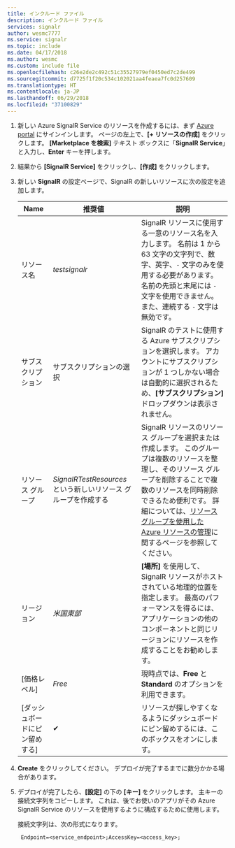 ```yaml
---
title: インクルード ファイル
description: インクルード ファイル
services: signalr
author: wesmc7777
ms.service: signalr
ms.topic: include
ms.date: 04/17/2018
ms.author: wesmc
ms.custom: include file
ms.openlocfilehash: c26e2de2c492c51c35527979ef0450ed7c2de499
ms.sourcegitcommit: d7725f1f20c534c102021aa4feaea7fc0d257609
ms.translationtype: HT
ms.contentlocale: ja-JP
ms.lasthandoff: 06/29/2018
ms.locfileid: "37100829"
---
```

1. 新しい Azure SignalR Service のリソースを作成するには、まず [Azure portal](https://portal.azure.com) にサインインします。 ページの左上で、**[+ リソースの作成]** をクリックします。 **[Marketplace を検索]** テキスト ボックスに「**SignalR Service**」と入力し、**Enter** キーを押します。

2. 結果から **[SignalR Service]** をクリックし、**[作成]** をクリックします。

3. 新しい **SignalR** の設定ページで、SignalR の新しいリソースに次の設定を追加します。

    | Name | 推奨値 | 説明 |
    | ---- | ----------------- | ----------- |
    | リソース名 | *testsignalr* | SignalR リソースに使用する一意のリソース名を入力します。 名前は 1 から 63 文字の文字列で、数字、英字、`-` 文字のみを使用する必要があります。 名前の先頭と末尾には `-` 文字を使用できません。また、連続する `-` 文字は無効です。|
    | サブスクリプション | サブスクリプションの選択 |  SignalR のテストに使用する Azure サブスクリプションを選択します。 アカウントにサブスクリプションが 1 つしかない場合は自動的に選択されるため、**[サブスクリプション]** ドロップダウンは表示されません。|
    | リソース グループ | *SignalRTestResources* という新しいリソース グループを作成する| SignalR リソースのリソース グループを選択または作成します。 このグループは複数のリソースを整理し、そのリソース グループを削除することで複数のリソースを同時削除できるため便利です。 詳細については、[リソース グループを使用した Azure リソースの管理](../articles/azure-resource-manager/resource-group-overview.md)に関するページを参照してください。 |
    | リージョン | *米国東部* | **[場所]** を使用して、SignalR リソースがホストされている地理的位置を指定します。 最高のパフォーマンスを得るには、アプリケーションの他のコンポーネントと同じリージョンにリソースを作成することをお勧めします。 |
    | [価格レベル]  | *Free* | 現時点では、**Free** と **Standard** のオプションを利用できます。 |
    | [ダッシュボードにピン留めする] | ✔ | リソースが探しやすくなるようにダッシュボードにピン留めするには、このボックスをオンにします。 |

4. **Create** をクリックしてください。 デプロイが完了するまでに数分かかる場合があります。

5. デプロイが完了したら、**[設定]** の下の **[キー]** をクリックします。 主キーの接続文字列をコピーします。 これは、後でお使いのアプリがその Azure SignalR Service のリソースを使用するように構成するために使用します。

    接続文字列は、次の形式になります。
    
        Endpoint=<service_endpoint>;AccessKey=<access_key>;
